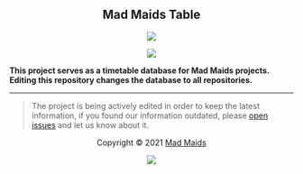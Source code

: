 <h2 align="center">Mad Maids Table</h2>

<p align="center"><img src="https://img.shields.io/static/v1.svg?style=flat-square&label=maid.hub&message=synced&logoColor=eceff4&logo=github&colorA=000000&colorB=ffffff"/></p>
<p align="center"><img src="https://img.shields.io/static/v1.svg?style=flat-square&label=maid.ts&message=synced&logoColor=eceff4&logo=github&colorA=000000&colorB=ffffff"/></p>

**This project serves as a timetable database for Mad Maids projects. Editing this repository changes the database to all repositories.**

---

> The project is being actively edited in order to keep the latest information, if you found our information outdated, please 
> [open issues](https://github.com/mad-maids/maid.table/issues/new) and let us know about it.

<p align="center">Copyright &copy; 2021 <a href="https://maid.uz" target="_blank">Mad Maids</a></p>

<p align="center"><a href="https://github.com/mad-maids/maid.table/blob/master/license"><img src="https://img.shields.io/static/v1.svg?style=flat-square&label=License&message=MIT&logoColor=eceff4&logo=github&colorA=000000&colorB=ffffff"/></a></p>
